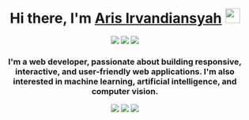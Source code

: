 <h1 align="center">Hi there, I'm <a href="https://www.linkedin.com/in/aris-irvandiansyah-457b6b1a4/">Aris Irvandiansyah</a> <img src="https://github.com/arisirvandiansyah/arisirvandiansyah/blob/master/assets/wave.gif" width="30px"></h1>

<p align="center">
  <a href="https://twitter.com/ma_xu"><img src="https://img.shields.io/badge/Twitter-1DA1F2?style=for-the-badge&logo=twitter&logoColor=white" /></a>
  <a href="https://www.linkedin.com/in/ma-xu-457b6b1a4"><img src="https://img.shields.io/badge/LinkedIn-0077B5?style=for-the-badge&logo=linkedin&logoColor=white" /></a>
  <a href="https://ma-xu.github.io"><img src="https://img.shields.io/badge/Portfolio-000000?style=for-the-badge&logo=github&logoColor=white" /></a>
</p>

<h3 align="center">I'm a web developer, passionate about building responsive, interactive, and user-friendly web applications. I'm also interested in machine learning, artificial intelligence, and computer vision.</h3>

<p align="center">
  <img src="https://github-readme-stats.vercel.app/api?username=arisirvandiansyah&show_icons=true&theme=algolia&count_private=true" />
  <img src="https://github-readme-streak-stats.herokuapp.com/?user=arisirvandiansyah&theme=algolia" />
  <img src="https://github-readme-stats.vercel.app/api/top-langs/?username=arisirvandiansyah&layout=compact&theme=algolia&hide=html,css,scss,cmake,makefile" />
</p>
